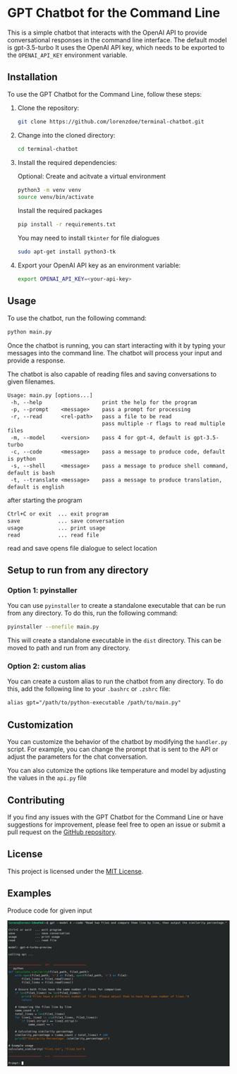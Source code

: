 # GPT Chatbot for the Command Line

This is a simple chatbot that interacts with the OpenAI API to provide conversational responses in the command line interface.
The default model is gpt-3.5-turbo It uses the OpenAI API key, which needs to be exported to the `OPENAI_API_KEY` environment variable.

## Installation

To use the GPT Chatbot for the Command Line, follow these steps:

1. Clone the repository:

   ```bash
   git clone https://github.com/lorenzdoe/terminal-chatbot.git
   ```

2. Change into the cloned directory:

   ```bash
   cd terminal-chatbot
   ```

3. Install the required dependencies:

   Optional: Create and acitvate a virtual environment
   ```bash
   python3 -m venv venv
   source venv/bin/activate
   ```

   Install the required packages
   ```bash
   pip install -r requirements.txt
   ```

   You may need to install `tkinter` for file dialogues
   
   ```bash
   sudo apt-get install python3-tk
   ```

4. Export your OpenAI API key as an environment variable:

   ```bash
   export OPENAI_API_KEY=<your-api-key>
   ```

## Usage

To use the chatbot, run the following command:

```bash
python main.py
```

Once the chatbot is running, you can start interacting with it by typing your messages into the command line. The chatbot will process your input and provide a response.

The chatbot is also capable of reading files and saving conversations to given filenames.

```
Usage: main.py [options...]
 -h, --help                   print the help for the program
 -p, --prompt    <message>    pass a prompt for processing
 -r, --read      <rel-path>   pass a file to be read
                              pass multiple -r flags to read multiple files
 -m, --model     <version>    pass 4 for gpt-4, default is gpt-3.5-turbo
 -c, --code      <message>    pass a message to produce code, default is python
 -s, --shell     <message>    pass a message to produce shell command, default is bash
 -t, --translate <message>    pass a message to produce translation, default is english
```

after starting the program
```
Ctrl+C or exit  ... exit program
save            ... save conversation
usage           ... print usage
read            ... read file
```
read and save opens file dialogue to select location

## Setup to run from any directory

### Option 1: pyinstaller

You can use `pyinstaller` to create a standalone executable that can be run from any directory. To do this, run the following command:

```bash
pyinstaller --onefile main.py
```

This will create a standalone executable in the `dist` directory. This can be moved to path and run from any directory.

### Option 2: custom alias

You can create a custom alias to run the chatbot from any directory. To do this, add the following line to your `.bashrc` or `.zshrc` file:

```txt
alias gpt="/path/to/python-executable /path/to/main.py"
```

## Customization

You can customize the behavior of the chatbot by modifying the `handler.py` script. For example, you can change the prompt that is sent to the API or adjust the parameters for the chat conversation.

You can also cutomize the options like temperature and model by adjusting the values in the `api.py` file

## Contributing

If you find any issues with the GPT Chatbot for the Command Line or have suggestions for improvement, please feel free to open an issue or submit a pull request on the [GitHub repository](https://github.com/openai/gpt-3.5-turbo).

## License

This project is licensed under the [MIT License](https://opensource.org/licenses/MIT).

## Examples

Produce code for given input 

<img src="img/code-example.png">